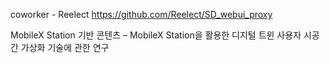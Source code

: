 coworker - Reelect
https://github.com/Reelect/SD_webui_proxy

MobileX Station 기반 콘텐츠 – MobileX Station을 활용한 디지털 트윈 사용자 시공간 가상화 기술에 관한 연구

